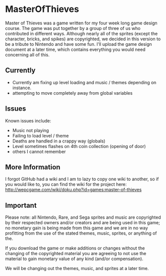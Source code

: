 MasterOfThieves
===============

Master of Thieves was a game written for my four week long game design course.  The game was put together by a group of
three of us who contributed in different ways.  Although nearly all of the sprites (except the character, bricks, and spikes)
are copyrighted, we decided in this version to be a tribute to Nintendo and have some fun.  I'll upload the game design
document at a later time, which contains everything you would need concerning all of this.

Currently
---------
* Currently am fixing up level loading and music / themes depending on instance.
* attempting to move completely away from global variables

Issues
------
Known issues include:
* Music not playing
* Failing to load level / theme
* Deaths are handled in a crappy way (globals)
* Level sometimes flashes on 4th coin collection (opening of door)
* others I cannot remember
 
More Information
-----------------
I forgot GitHub had a wiki and I am to lazy to copy one wiki to another, so if you would like to, you can find the wiki
for the project here: http://wepcgame.com/wiki/doku.php?id=games:master-of-thieves


Important
----------
Please note: all Nintendo, Rare, and Sega sprites and music are copyrighted by their respected owners and/or creators
and are being used in this game; no monetary gain is being made from this game and we are in no way profitting from
the use of the stated themes, music, sprites, or anything of the.

If you download the game or make additions or changes without the changing of the copyrighted material you are agreeing
to not use the material to gain monetary value of any kind (and/or compensation).

We will be changing out the themes, music, and sprites at a later time.
